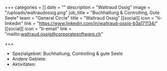 +++
categories = []
date = ""
description = "Waltraud Ossig"
image = "/uploads/waltraudossig.png"
job_title = "Buchhaltung & Controlling, Gute Seele"
team = "General Circle"
title = "Waltraud Ossig"
[[social]]
icon = "ti-linkedin"
link = "https://www.linkedin.com/in/waltraud-ossig-b3a171134/"
[[social]]
icon = "ti-email"
link = "mailto:waltraud.ossig@corporatesoftware.ch"

+++
* Spezialgebiet: Buchhaltung, Controlling & gute Seele
* Andere Gebiete:
* Aktivitäten: